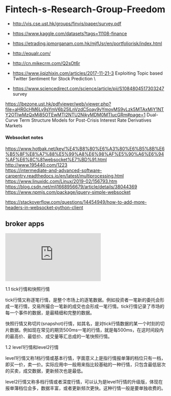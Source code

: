 # Fintech-s-Research-Group-Freedom
- http://vis.cse.ust.hk/groups/finvis/paper/survey.pdf <bar>
- https://www.kaggle.com/datasets?tags=11108-finance  <bar>
- https://etrading.jpmorganam.com.hk/mjfUsr/en/portfoliorisk/index.html
 - http://equalr.com/ 
  - http://cn.mikecrm.com/Q2sOt6r <bar>
 
 - https://www.jiqizhixin.com/articles/2017-11-21-3
 Exploiting Topic based Twitter Sentiment for Stock Prediction \
 
- https://www.sciencedirect.com/science/article/pii/S1084804517303247 survey   


https://lbezone.ust.hk/pdfviewer/web/viewer.php?file=aHR0cHM6Ly9sYmV6b25lLnVzdC5oay9vYmovMS9vLzk5MTAxMjY1NTY2OTIwMzQxMi85OTEwMTI2NTU2NjkyMDM0MTIucGRm#page=1  Dual-Curve Term Structure Models for Post-Crisis Interest Rate Derivatives Markets      



#### Websocket notes   
https://www.hotbak.net/key/%E4%B8%80%E6%A3%80%E6%B5%8B%E6%B5%8F%E8%A7%88%E5%99%A8%E6%98%AF%E5%90%A6%E6%94%AF%E6%8C%81websocket%E7%BD%91.html    
http://www.195440.com/1223             
https://intermediate-and-advanced-software-carpentry.readthedocs.io/en/latest/multiprocessing.html    
https://www.linuxidc.com/Linux/2019-02/156793.htm         
https://blog.csdn.net/mlj1668956679/article/details/38044369         
https://www.npmjs.com/package/jquery-simple-websocket     

https://stackoverflow.com/questions/14454949/how-to-add-more-headers-in-websocket-python-client   


## broker apps 
![南华](https://www.nanhua.net/nanhuatech/download/PythonGo%E7%AD%96%E7%95%A5%E5%BC%80%E5%8F%91%E6%96%87%E6%A1%A3_Ver20180816.pdf)  

1.1 tick行情和快照行情    

tick行情又称逐笔行情，是整个市场上的逐笔数据。例如投资者一笔新的委托会形成一笔行情，交易所撮合一笔新的成交也会形成一笔行情。tick行情记录了市场的每一个事件的数据，是最精细和完整的数据。   

快照行情又称切片(snapshot)行情，如其名，是对tick行情数据的某一个时刻的切片数据。例如现在常见的期货500ms一笔的行情，就是每500ms，在这时间段内的最高价、最低价、成交量等汇总成的一笔快照行情。  

1.2 level1行情和level2行情   

level1行情又称1档行情或基本行情，字面意义上是指行情报单簿的档位只有一档，即买一价，卖一价。实际应用中一般用来指比较基础的一种行情，只包含最低层次的买卖，成交数据，更新频次也是最低。
    
level2行情又称多档行情或者深度行情，可以认为是level1行情的升级版，体现在报单簿档位会多，数据丰富，或者更新频次更快。这种行情一般是要单独收费的。       
